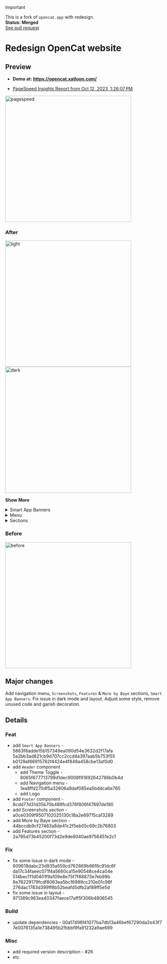 > [!IMPORTANT]
> This is a fork of `opencat.app` with redesign.  
> **Status: Merged**  
> [See pull request](https://github.com/waylybaye/opencat.app/pull/29)

# Redesign OpenCat website
## Preview
- **Demo at: https://opencat.xatloon.com/**

- [PageSpeed Insights Report from Oct 12, 2023, 1:26:07 PM](https://pagespeed.web.dev/analysis/https-opencat-xatloon-me/xor94klsju?form_factor=mobile)

<img width="400" alt="pagespeed" src="https://github.com/waylybaye/opencat.app/assets/54651817/41b24bfb-5c9a-4efe-aa35-42b4d727b453">

### After
<img src="https://github.com/waylybaye/opencat.app/assets/54651817/f9d14817-35ea-4dc3-b171-81c1e1fab351" alt="light" width="400" /><img src="https://github.com/waylybaye/opencat.app/assets/54651817/8875c8ca-1a6e-4613-ad97-1d3cb54c8955" alt="dark" width="400" />

**Show More**

<details>
<summary>Smart App Banners</summary>
<img width="400" alt="smart app banner" src="https://github.com/waylybaye/opencat.app/assets/54651817/71241b46-f723-498a-b446-99143767c83d">
</details>

<details>
<summary>Menu</summary>
<img width="400" alt="header" src="https://github.com/waylybaye/opencat.app/assets/54651817/a1b78e3f-1860-41e0-a586-5b80901c51a3d">
</details>

<details>
<summary>Sections</summary>
<img width="400" alt="screenshots" src="https://github.com/waylybaye/opencat.app/assets/54651817/8b2c0b6c-e727-4973-aa4c-f18da260542f">
<img width="400" alt="features" src="https://github.com/waylybaye/opencat.app/assets/54651817/a4b7005e-d0b4-4de8-adce-ebe99b41c31b">
<img width="400" alt="resources" src="https://github.com/waylybaye/opencat.app/assets/54651817/ff6bd792-8dcf-4c4b-9924-a51728a42237f">
<img width="400" alt="morebybaye" src="https://github.com/waylybaye/opencat.app/assets/54651817/f9006a98-4a27-402c-913b-439f9e0caa41">
</details>

### Before
<img src="https://github.com/waylybaye/opencat.app/assets/54651817/fd9ed8d9-c396-4e93-81cf-d9b637985f03" alt="before" width="400" />

## Major changes
Add navigation menu, `Screenshots`, `Features` & `More by Baye` sections, `Smart App Banners`. 
Fix issue in dark mode and layout.
Adjust some style, remove unused code and garish decoration.

## Details
### Feat
- add `Smart App Banners` - 5863f8adde15b157349ea090d54e3632d2f17afa 5a2bb3ad821cb9d707cc2ccd4a397aab5b753f55 b0129af66915762f4424e4f848a458cbe13af0d0
- add `Header` component
  - add Theme Toggle - 8065f677713799d1dec9008f91892642786b0b4d
  - add Navigation menu - 1ea8ffd270df5a32606a9daf085ea5bddca6e765
  - add Logo
- add `Footer` component - 8cdd77d31d35b70b489fcd376f806f47697de190
- add Screenshots section - a0ce0309f9507102025130c18a2e69715ca13289
- add More by Baye section - 44bccdb9cf27463a8de41c2f5eb05c69c2b76803
- add Features section - 2a785d73b45200f73d2e9de8040ae9756451e2c1

### Fix
- fix some issue in dark mode - 609618dabc23d935a559cd762869b86f6c91dc6f da17c34faeec071f4a5660ca15e90548ce4ca04e 514bec111d0401f9a109e8e75f7f68873e7eb99b 6e76229179fcdf8063ea5bc16989cc210e01c98f 276dac1783d399ff8b52beafd5dfb2af89ff5e5d
- fix some issue in layout - 971389c963ea40347faece17aff5f306b4806545

### Build
- update dependencies - 00a17496f41077ba7db13a46bef67290da2e43f7 7e0076135a1e738495b2fbbbf9fa91232a9ae699

### Misc
- add required version description - #26 
- etc.
